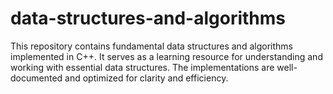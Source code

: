# data-structures-and-algorithms
This repository contains fundamental data structures and algorithms implemented in C++. It serves as a learning resource for understanding and working with essential data structures. The implementations are well-documented and optimized for clarity and efficiency.
